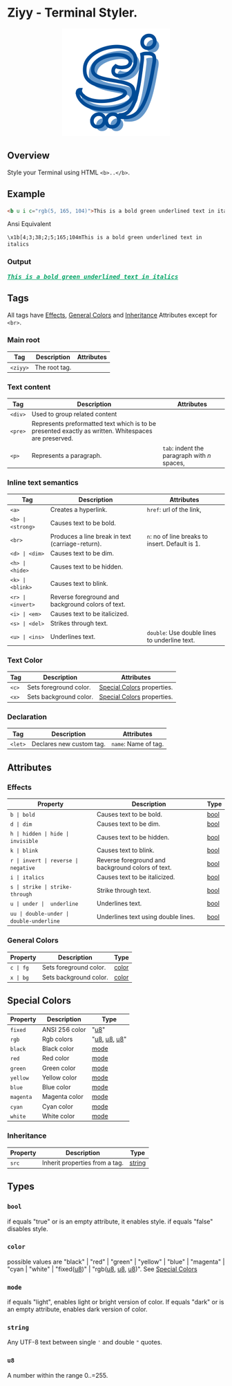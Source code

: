 # Ziyy - Terminal Styler.

<p align="center">
  <img src='https://raw.githubusercontent.com/alMukaafih/ziyy/refs/heads/main/logo.svg' width='250' alt='iyy Logo'>
</p>

## Overview
Style your Terminal using HTML `<b>..</b>`.

## Example
```html
<b u i c="rgb(5, 165, 104)">This is a bold green underlined text in italics</b>
```

Ansi Equivalent
```
\x1b[4;3;38;2;5;165;104mThis is a bold green underlined text in italics
```

### Output
<pre>
<b style="color:rgb(5, 165, 104);"><i><u>This is a bold green underlined text in italics</u></i></b>
</pre>

## Tags
All tags have [Effects](#effects), [General Colors](#general-colors) and [Inheritance](#inheritance) Attributes except for `<br>`.

### Main root
| Tag | Description | Attributes |
| --------| ----------- | --- |
| `<ziyy>` | The root tag. |  |

### Text content
| Tag | Description | Attributes |
| --------| ----------- | --- |
| `<div>` | Used to group related content |  |
| `<pre>` | Represents preformatted text which is to be presented exactly as written. Whitespaces are preserved. |  |
| `<p>` | Represents a paragraph. | `tab`: indent the paragraph with *n* spaces,  |

### Inline text semantics
| Tag | Description | Attributes |
| --------| ----------- | --- |
| `<a>` | Creates a hyperlink. | `href`: url of the link,  |
| `<b> \| <strong>` | Causes text to be bold. |  |
| `<br>` | Produces a line break in text (carriage-return). | `n`: no of line breaks to insert. Default is 1. |
| `<d> \| <dim>` | Causes text to be dim. |  |
| `<h> \| <hide>` | Causes text to be hidden. |  |
| `<k> \| <blink>` | Causes text to blink. |  |
| `<r> \| <invert>` | Reverse foreground and background colors of text. | |
| `<i> \| <em>` | Causes text to be italicized. |  |
| `<s> \| <del>` | Strikes through text. |  |
| `<u> \| <ins>` | Underlines text. | `double`: Use double lines to underline text. |

### Text Color
| Tag | Description | Attributes |
| --- | ------ | -- |
| `<c>` | Sets foreground color. | [Special Colors](#special-colors) properties. |
| `<x>` | Sets background color. | [Special Colors](#special-colors) properties. |

### Declaration
| Tag | Description | Attributes |
| --- | ------ | -- |
| `<let>` | Declares new custom tag.  | `name`: Name of tag.  |

## Attributes
### Effects
| Property | Description | Type |
| --- | ------ | --- |
| `b \| bold` | Causes text to be bold. | [bool](#bool) |
| `d \| dim` | Causes text to be dim. | [bool](#bool) |
| `h \| hidden \| hide \| invisible` | Causes text to be hidden. | [bool](#bool) |
| `k \| blink` | Causes text to blink. | [bool](#bool) |
| `r \| invert \| reverse \| negative` | Reverse foreground and background colors of text. | [bool](#bool) |
| `i \| italics` | Causes text to be italicized. | [bool](#bool) |
| `s \| strike \| strike-through` | Strike through text. | [bool](#bool) |
| `u \| under \|  underline` | Underlines text. | [bool](#bool) |
| `uu \| double-under \| double-underline` | Underlines text using double lines. | [bool](#bool) |

### General Colors
| Property | Description | Type |
| --- | ------ | --- |
| `c \| fg`   | Sets foreground color. | [color](#color)  |
| `x \| bg`   | Sets background color. |[color](#color) |

## Special Colors
| Property | Description | Type |
| --- | ------ | --- |
| `fixed` | ANSI 256 color | "[u8](#u8)" |
| `rgb` | Rgb colors | "[u8](#u8), [u8](#u8), [u8](#u8)" |
| `black` | Black color | [mode](#mode) |
| `red` | Red color | [mode](#mode) |
| `green` | Green color | [mode](#mode) |
| `yellow` | Yellow color | [mode](#mode) |
| `blue` | Blue color | [mode](#mode) |
| `magenta` | Magenta color | [mode](#mode) |
| `cyan` | Cyan color | [mode](#mode) |
| `white` | White color | [mode](#mode) |

### Inheritance
| Property | Description | Type |
| --- | ------ | --- |
| `src` | Inherit properties from a tag. | [string](#string) |


## Types

### `bool`
if equals "true" or is an empty attribute, it enables style. if equals "false" disables style.

### `color`
possible values are "black" \| "red" \| "green" \| "yellow" \| "blue" \| "magenta" \| "cyan \| "white" \| "fixed([u8](#u8))" \| "rgb([u8](#u8), [u8](#u8), [u8](#u8))". See [Special Colors](#special-colors)

### `mode`
if equals "light", enables light or bright version of color. If equals "dark" or is an empty attribute, enables dark version of color.

### `string`
Any UTF-8 text between single `'` and double `"` quotes.

### `u8`
A number within the range 0..=255.
